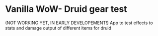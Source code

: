 # Vanilla WoW- Druid gear test
(NOT WORKING YET, IN EARLY DEVELOPEMENT!) App to test effects to stats and damage output of different items for druid
